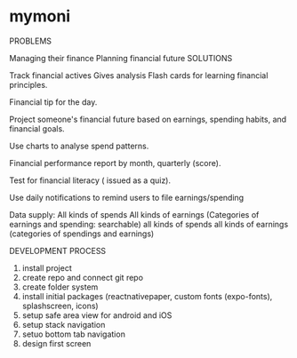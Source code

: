 # mymoni

PROBLEMS

Managing their finance
Planning financial future
SOLUTIONS

Track financial actives
Gives analysis
Flash cards for learning financial principles.

Financial tip for the day.

Project someone's financial future based on earnings, spending habits, and financial goals.

Use charts to analyse spend patterns.

Financial performance report by month, quarterly (score).

Test for financial literacy ( issued as a quiz).

Use daily notifications to remind users to file earnings/spending

Data supply: All kinds of spends All kinds of earnings (Categories of earnings and spending: searchable)
all kinds of spends
all kinds of earnings
(categories of spendings and earnings)


DEVELOPMENT PROCESS
1. install project
2. create repo and connect git repo
3. create folder system
4. install initial packages (reactnativepaper, custom fonts (expo-fonts), splashscreen, icons)
5. setup safe area view for android and iOS
6. setup stack navigation
7. setuo bottom tab navigation
8. design first screen
